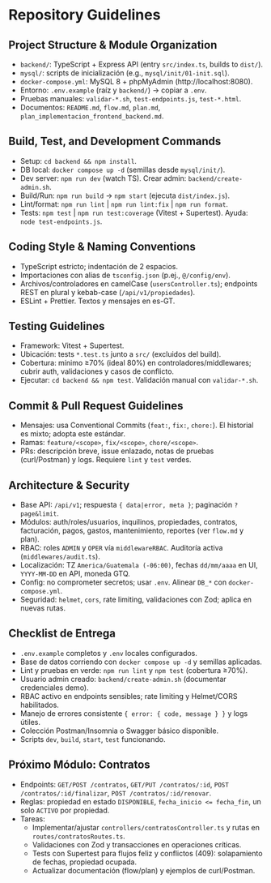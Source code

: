 # Repository Guidelines

## Project Structure & Module Organization
- `backend/`: TypeScript + Express API (entry `src/index.ts`, builds to `dist/`).
- `mysql/`: scripts de inicialización (e.g., `mysql/init/01-init.sql`).
- `docker-compose.yml`: MySQL 8 + phpMyAdmin (http://localhost:8080).
- Entorno: `.env.example` (raíz y `backend/`) → copiar a `.env`.
- Pruebas manuales: `validar-*.sh`, `test-endpoints.js`, `test-*.html`.
- Documentos: `README.md`, `flow.md`, `plan.md`, `plan_implementacion_frontend_backend.md`.

## Build, Test, and Development Commands
- Setup: `cd backend && npm install`.
- DB local: `docker compose up -d` (semillas desde `mysql/init/`).
- Dev server: `npm run dev` (watch TS). Crear admin: `backend/create-admin.sh`.
- Build/Run: `npm run build` → `npm start` (ejecuta `dist/index.js`).
- Lint/format: `npm run lint` | `npm run lint:fix` | `npm run format`.
- Tests: `npm test` | `npm run test:coverage` (Vitest + Supertest). Ayuda: `node test-endpoints.js`.

## Coding Style & Naming Conventions
- TypeScript estricto; indentación de 2 espacios.
- Importaciones con alias de `tsconfig.json` (p.ej., `@/config/env`).
- Archivos/controladores en camelCase (`usersController.ts`); endpoints REST en plural y kebab-case (`/api/v1/propiedades`).
- ESLint + Prettier. Textos y mensajes en es-GT.

## Testing Guidelines
- Framework: Vitest + Supertest.
- Ubicación: tests `*.test.ts` junto a `src/` (excluidos del build).
- Cobertura: mínimo ≥70% (ideal 80%) en controladores/middlewares; cubrir auth, validaciones y casos de conflicto.
- Ejecutar: `cd backend && npm test`. Validación manual con `validar-*.sh`.

## Commit & Pull Request Guidelines
- Mensajes: usa Conventional Commits (`feat:`, `fix:`, `chore:`). El historial es mixto; adopta este estándar.
- Ramas: `feature/<scope>`, `fix/<scope>`, `chore/<scope>`.
- PRs: descripción breve, issue enlazado, notas de pruebas (curl/Postman) y logs. Requiere `lint` y `test` verdes.

## Architecture & Security
- Base API: `/api/v1`; respuesta `{ data|error, meta }`; paginación `?page&limit`.
- Módulos: auth/roles/usuarios, inquilinos, propiedades, contratos, facturación, pagos, gastos, mantenimiento, reportes (ver `flow.md` y plan).
- RBAC: roles `ADMIN` y `OPER` vía `middlewareRBAC`. Auditoría activa (`middlewares/audit.ts`).
- Localización: TZ `America/Guatemala (-06:00)`, fechas `dd/mm/aaaa` en UI, `YYYY-MM-DD` en API, moneda GTQ.
- Config: no comprometer secretos; usar `.env`. Alinear `DB_*` con `docker-compose.yml`.
- Seguridad: `helmet`, `cors`, rate limiting, validaciones con Zod; aplica en nuevas rutas.

## Checklist de Entrega
- `.env.example` completos y `.env` locales configurados.
- Base de datos corriendo con `docker compose up -d` y semillas aplicadas.
- Lint y pruebas en verde: `npm run lint` y `npm test` (cobertura ≥70%).
- Usuario admin creado: `backend/create-admin.sh` (documentar credenciales demo).
- RBAC activo en endpoints sensibles; rate limiting y Helmet/CORS habilitados.
- Manejo de errores consistente `{ error: { code, message } }` y logs útiles.
- Colección Postman/Insomnia o Swagger básico disponible.
- Scripts `dev`, `build`, `start`, `test` funcionando.

## Próximo Módulo: Contratos
- Endpoints: `GET/POST /contratos`, `GET/PUT /contratos/:id`, `POST /contratos/:id/finalizar`, `POST /contratos/:id/renovar`.
- Reglas: propiedad en estado `DISPONIBLE`, `fecha_inicio <= fecha_fin`, un solo `ACTIVO` por propiedad.
- Tareas:
  - Implementar/ajustar `controllers/contratosController.ts` y rutas en `routes/contratosRoutes.ts`.
  - Validaciones con Zod y transacciones en operaciones críticas.
  - Tests con Supertest para flujos feliz y conflictos (409): solapamiento de fechas, propiedad ocupada.
  - Actualizar documentación (flow/plan) y ejemplos de curl/Postman.
